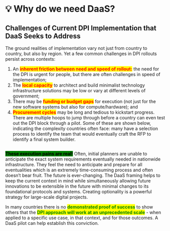# 💡 Why do we need DaaS?

## Challenges of Current DPI Implementation that DaaS Seeks to Address

The ground realities of implementation vary not just from country to country, but also by region. Yet a few common challenges in DPI rollouts persist across contexts: &#x20;

1. An <mark style="color:red;">**inherent friction between need and speed of rollout:**</mark> the need for the DPI is urgent for people, but there are often challenges in speed of implementation;
2. The <mark style="color:red;">**local capacity**</mark> to architect and build minimalist technology infrastructure solutions may be low or vary at different levels of government;
3. There may be <mark style="color:red;">**funding or budget gaps**</mark> for execution (not just for the new software systems but also for compute/hardware); and
4. <mark style="color:red;">**Procurement cycles**</mark> may be long and tedious to kickstart progress. There are multiple hoops to jump through before a country can even test out the DPI block through a pilot. Some of these are shown below, indicating the complexity countries often face: many have a selection process to identify the team that would eventually craft the RFP to identify a final system builder.&#x20;

<figure><img src="https://lh7-us.googleusercontent.com/27MGCm4rMwhzKxMl7U3SiaudlOsuBAMwKXDQv6iWeMhUttzmKF5LkszYsudv1aCPbN9nC4gMej3SW9tDv6uLzxuTaT4VelKuVbWtKw9ThDzexHRR08IqIQorupjTR9X9_l5bP9f_aeCHVYIq2Qa7ejM" alt=""><figcaption></figcaption></figure>

<mark style="background-color:green;">**These execution pains are real!**</mark> Often, initial planners are unable to anticipate the exact system requirements eventually needed in nationwide infrastructure. They feel the need to anticipate and prepare for all eventualities which is an extremely time-consuming process and often doesn’t bear fruit. The future is ever-changing. The DaaS framing helps to keep the current context in mind while simultaneously allowing future innovations to be extensible in the future with minimal changes to its foundational protocols and systems. Creating optionality is a powerful strategy for large-scale digital projects.

In many countries there is no <mark style="color:green;">**demonstrated proof of success**</mark> to show others that the <mark style="color:green;">**DPI approach will work at an unprecedented scale**</mark> - when applied to a specific use case, in that context, and for those outcomes. A DaaS pilot can help establish this conviction.&#x20;
